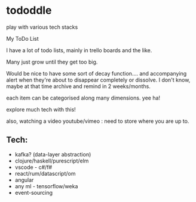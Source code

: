 # tododdle
play with various tech stacks


My ToDo List

I have a lot of todo lists, mainly in trello boards and the like.

Many just grow until they get too big.

Would be nice to have some sort of decay function.... and accompanying alert
when they're about to disappear completely or dissolve.
I don't know, maybe at that time archive and remind in 2 weeks/months.

each item can be categorised along many dimensions. yee ha!

explore much tech with this!

also, watching a video youtube/vimeo : need to store where you are up to.

Tech:
-----
* kafka? (data-layer abstraction)
* clojure/haskell/purescript/elm
* vscode - c#/f#
* react/rum/datascript/om
* angular
* any ml - tensorflow/weka
* event-sourcing
